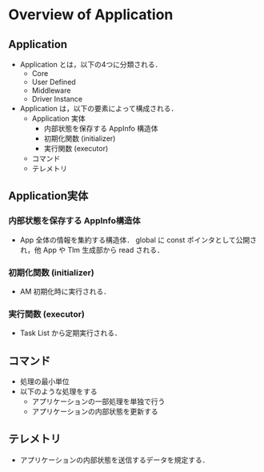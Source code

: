 # Overview of Application

## Application
- Application とは，以下の4つに分類される．
    - Core
    - User Defined
    - Middleware
    - Driver Instance
- Application は，以下の要素によって構成される．
    - Application 実体
        - 内部状態を保存する AppInfo 構造体
        - 初期化関数 (initializer)
        - 実行関数 (executor)
    - コマンド
    - テレメトリ

## Application実体
### 内部状態を保存する AppInfo構造体
- App 全体の情報を集約する構造体． global に const ポインタとして公開され，他 App や Tlm 生成部から read される．

### 初期化関数 (initializer)
- AM 初期化時に実行される．

### 実行関数 (executor)
- Task List から定期実行される．


## コマンド
- 処理の最小単位
- 以下のような処理をする
    - アプリケーションの一部処理を単独で行う
    - アプリケーションの内部状態を更新する


## テレメトリ
- アプリケーションの内部状態を送信するデータを規定する．
